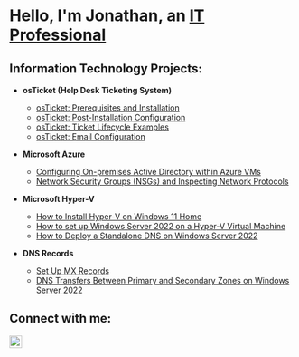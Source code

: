 <h1>Hello, I'm Jonathan, an <a href="https://www.linkedin.com/in/jt-santacruz/">IT Professional</a></h1>

<h2>Information Technology Projects:</h2>

- <b>osTicket (Help Desk Ticketing System)</b>
  - [osTicket: Prerequisites and Installation](https://github.com/jonathansantacruz3/osticket-prereqs)
  - [osTicket: Post-Installation Configuration](https://github.com/jonathansantacruz3/post-install-config)
  - [osTicket: Ticket Lifecycle Examples](https://github.com/jonathansantacruz3/ticket-lifecycle)
  - [osTicket: Email Configuration](https://github.com/jonathansantacruz3/email-config)

- <b>Microsoft Azure</b>
  - [Configuring On-premises Active Directory within Azure VMs](https://github.com/jonathansantacruz3/configure-ad)
  - [Network Security Groups (NSGs) and Inspecting Network Protocols](https://github.com/jonathansantacruz3/azure-network-protocols)

- <b>Microsoft Hyper-V</b>
  - [How to Install Hyper-V on Windows 11 Home](https://github.com/jonathansantacruz3/HyperV_on_Windows11_Home)
  - [How to set up Windows Server 2022 on a Hyper-V Virtual Machine](https://github.com/jonathansantacruz3/How-to-set-up-Windows-Server-2022-on-a-Hyper-V-virtual-machine)
  - [How to Deploy a Standalone DNS on Windows Server 2022](https://github.com/jonathansantacruz3/How-to-Deploy-a-Standalone-DNS-on-Windows-Server-2022)
  
- <b>DNS Records</b>
  - [Set Up MX Records](https://github.com/jonathansantacruz3/Set_up_MX_records)
  - [DNS Transfers Between Primary and Secondary Zones on Windows Server 2022](https://github.com/jonathansantacruz3/How-to-set-up-Windows-Server-2022-on-a-Hyper-V-virtual-machine)


<h2>Connect with me:</h2>

[<img align="left" alt="Jonathan | LinkedIn" width="22px" src="https://cdn.jsdelivr.net/npm/simple-icons@v3/icons/linkedin.svg" />][linkedin]

[tech savvy scruz]: https://techsavvyscruz.com/
[linkedin]: https://www.linkedin.com/in/jt-santacruz/
